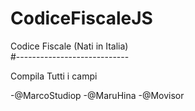 # CodiceFiscaleJS
Codice Fiscale (Nati in Italia)<br>
#----------------------------

Compila Tutti i campi

-@MarcoStudiop
-@MaruHina
-@Movisor
